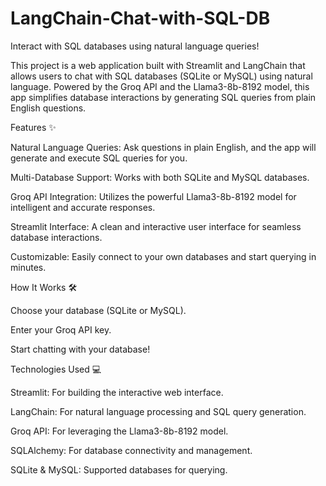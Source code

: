 # LangChain-Chat-with-SQL-DB

Interact with SQL databases using natural language queries!

This project is a web application built with Streamlit and LangChain that allows users to chat with SQL databases (SQLite or MySQL) using natural language. Powered by the Groq API and the Llama3-8b-8192 model, this app simplifies database interactions by generating SQL queries from plain English questions.

Features ✨

Natural Language Queries: Ask questions in plain English, and the app will generate and execute SQL queries for you.

Multi-Database Support: Works with both SQLite and MySQL databases.

Groq API Integration: Utilizes the powerful Llama3-8b-8192 model for intelligent and accurate responses.

Streamlit Interface: A clean and interactive user interface for seamless database interactions.

Customizable: Easily connect to your own databases and start querying in minutes.

How It Works 🛠️

Choose your database (SQLite or MySQL).

Enter your Groq API key.

Start chatting with your database!

Technologies Used 💻

Streamlit: For building the interactive web interface.

LangChain: For natural language processing and SQL query generation.

Groq API: For leveraging the Llama3-8b-8192 model.

SQLAlchemy: For database connectivity and management.

SQLite & MySQL: Supported databases for querying.

